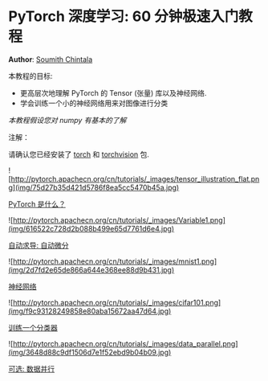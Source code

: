 # PyTorch 深度学习: 60 分钟极速入门教程

**Author**: [Soumith Chintala](http://soumith.ch)

本教程的目标:

*   更高层次地理解 PyTorch 的 Tensor (张量) 库以及神经网络.
*   学会训练一个小的神经网络用来对图像进行分类

_本教程假设您对 numpy 有基本的了解_

注解：

请确认您已经安装了 [torch](https://github.com/pytorch/pytorch) 和 [torchvision](https://github.com/pytorch/vision) 包.

![http://pytorch.apachecn.org/cn/tutorials/_images/tensor_illustration_flat.png](img/75d27b35d421d5786f8ea5cc5470b45a.jpg)

[PyTorch 是什么？](blitz/tensor_tutorial.html#sphx-glr-beginner-blitz-tensor-tutorial-py)

![http://pytorch.apachecn.org/cn/tutorials/_images/Variable1.png](img/616522c728d2b088b499e65d7761d6e4.jpg)

[自动求导: 自动微分](blitz/autograd_tutorial.html#sphx-glr-beginner-blitz-autograd-tutorial-py)

![http://pytorch.apachecn.org/cn/tutorials/_images/mnist1.png](img/2d7fd2e65de866a644e368ee88d9b431.jpg)

[神经网络](blitz/neural_networks_tutorial.html#sphx-glr-beginner-blitz-neural-networks-tutorial-py)

![http://pytorch.apachecn.org/cn/tutorials/_images/cifar101.png](img/f9c93128249858e80aba15672aa47d64.jpg)

[训练一个分类器](blitz/cifar10_tutorial.html#sphx-glr-beginner-blitz-cifar10-tutorial-py)

![http://pytorch.apachecn.org/cn/tutorials/_images/data_parallel.png](img/3648d88c9df1506d7e1f52ebd9b04b09.jpg)

[可选: 数据并行](blitz/data_parallel_tutorial.html#sphx-glr-beginner-blitz-data-parallel-tutorial-py)